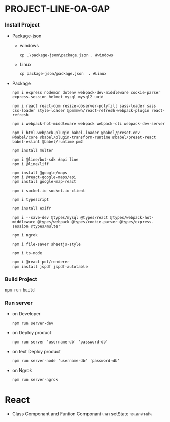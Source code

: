 ﻿# PROJECT-LINE-OA-GAP

### Install Project
   - Package-json
      - windows
         ```
         cp .\package-json\package.json . #windows
         ```

      - Linux
         ```
         cp package-json/package.json  . #Linux
         ```

   - Package
      ```
      npm i express nodemon dotenv webpack-dev-middleware cookie-parser express-session helmet mysql mysql2 uuid 
      
      npm i react react-dom resize-observer-polyfill sass-loader sass css-loader style-loader @pmmmwh/react-refresh-webpack-plugin react-refresh 

      npm i webpack-hot-middleware webpack webpack-cli webpack-dev-server 
      
      npm i html-webpack-plugin babel-loader @babel/preset-env @babel/core @babel/plugin-transform-runtime @babel/preset-react babel-eslint @babel/runtime pm2

      npm install multer

      npm i @line/bot-sdk #api line
      npm i @line/liff

      npm install @google/maps
      npm i @react-google-maps/api  
      npm install google-map-react

      npm i socket.io socket.io-client

      npm i typescript

      npm install exifr

      npm i --save-dev @types/mysql @types/react @types/webpack-hot-middleware @types/webpack @types/cookie-parser @types/express-session @types/multer

      npm i ngrok

      npm i file-saver sheetjs-style

      npm i ts-node

      npm i @react-pdf/renderer
      npm install jspdf jspdf-autotable
      ```

### Build Project
   ```
   npm run build
   ```
   
### Run server 
   - on Developer
      ```
      npm run server-dev
      ```
   
   - on Deploy product
      ```
      npm run server 'username-db' 'password-db'
      ```
   
   - on text Deploy product
      ```
      npm run server-node 'username-db' 'password-db'
      ```

   - on Ngrok
     ```
     npm run server-ngrok
     ```

# React
   - Class Componant and Funtion Componant เวลา setState จะแตกต่างกัน